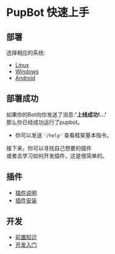 # PupBot 快速上手
## 部署
选择相应的系统:
- [Linux](/start/linux)
- [Windows](/start/win)
- [Android](/start/android)
## 部署成功
如果你的Bot向你发送了消息:**'上线成功!...'**<br>
那么你已经成功运行了pupbot。<br>
- 你可以发送 `'/help'` 查看框架基本指令。

接下来，你可以寻找自己想要的插件<br>
或者去学习如何开发插件，这是很简单的。

## 插件
- [插件说明](/plugin/note)
- [插件安装](/plugin/install)

## 开发
- [前置知识](/develop/before)
- [开发入门](/develop/guide)


